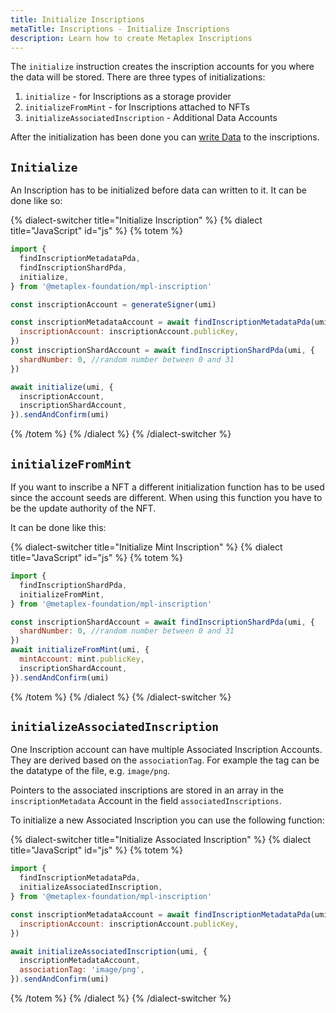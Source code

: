 ```yaml
---
title: Initialize Inscriptions
metaTitle: Inscriptions - Initialize Inscriptions
description: Learn how to create Metaplex Inscriptions
---
```


The `initialize` instruction creates the inscription accounts for you where the data will be stored. There are three types of initializations:

1. `initialize` - for Inscriptions as a storage provider
2. `initializeFromMint` - for Inscriptions attached to NFTs
3. `initializeAssociatedInscription` - Additional Data Accounts

After the initialization has been done you can [write Data](write) to the inscriptions.

## `Initialize`

An Inscription has to be initialized before data can written to it. It can be done like so:

{% dialect-switcher title="Initialize Inscription" %}
{% dialect title="JavaScript" id="js" %}
{% totem %}

```js
import {
  findInscriptionMetadataPda,
  findInscriptionShardPda,
  initialize,
} from '@metaplex-foundation/mpl-inscription'

const inscriptionAccount = generateSigner(umi)

const inscriptionMetadataAccount = await findInscriptionMetadataPda(umi, {
  inscriptionAccount: inscriptionAccount.publicKey,
})
const inscriptionShardAccount = await findInscriptionShardPda(umi, {
  shardNumber: 0, //random number between 0 and 31
})

await initialize(umi, {
  inscriptionAccount,
  inscriptionShardAccount,
}).sendAndConfirm(umi)
```

{% /totem %}
{% /dialect %}
{% /dialect-switcher %}

## `initializeFromMint`

If you want to inscribe a NFT a different initialization function has to be used since the account seeds are different. When using this function you have to be the update authority of the NFT.

It can be done like this:

{% dialect-switcher title="Initialize Mint Inscription" %}
{% dialect title="JavaScript" id="js" %}
{% totem %}

```js
import {
  findInscriptionShardPda,
  initializeFromMint,
} from '@metaplex-foundation/mpl-inscription'

const inscriptionShardAccount = await findInscriptionShardPda(umi, {
  shardNumber: 0, //random number between 0 and 31
})
await initializeFromMint(umi, {
  mintAccount: mint.publicKey,
  inscriptionShardAccount,
}).sendAndConfirm(umi)
```

{% /totem %}
{% /dialect %}
{% /dialect-switcher %}

## `initializeAssociatedInscription`

One Inscription account can have multiple Associated Inscription Accounts. They are derived based on the `associationTag`. For example the tag can be the datatype of the file, e.g. `image/png`.

Pointers to the associated inscriptions are stored in an array in the `inscriptionMetadata` Account in the field `associatedInscriptions`.

To initialize a new Associated Inscription you can use the following function:

{% dialect-switcher title="Initialize Associated Inscription" %}
{% dialect title="JavaScript" id="js" %}
{% totem %}

```js
import {
  findInscriptionMetadataPda,
  initializeAssociatedInscription,
} from '@metaplex-foundation/mpl-inscription'

const inscriptionMetadataAccount = await findInscriptionMetadataPda(umi, {
  inscriptionAccount: inscriptionAccount.publicKey,
})

await initializeAssociatedInscription(umi, {
  inscriptionMetadataAccount,
  associationTag: 'image/png',
}).sendAndConfirm(umi)
```

{% /totem %}
{% /dialect %}
{% /dialect-switcher %}

